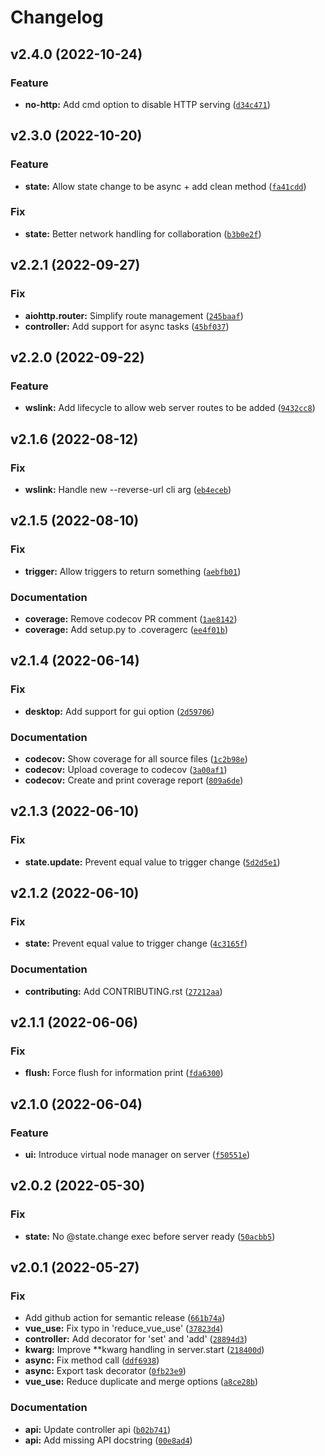 # Changelog

<!--next-version-placeholder-->

## v2.4.0 (2022-10-24)
### Feature
* **no-http:** Add cmd option to disable HTTP serving ([`d34c471`](https://github.com/Kitware/trame-server/commit/d34c4719faf6ff1dc5d223ee3adbc42fb6d17d7c))

## v2.3.0 (2022-10-20)
### Feature
* **state:** Allow state change to be async + add clean method ([`fa41cdd`](https://github.com/Kitware/trame-server/commit/fa41cdd8947319a0c685db9e5b835fca68175295))

### Fix
* **state:** Better network handling for collaboration ([`b3b0e2f`](https://github.com/Kitware/trame-server/commit/b3b0e2fd3ef324f9512473993aff19f867c8cd61))

## v2.2.1 (2022-09-27)
### Fix
* **aiohttp.router:** Simplify route management ([`245baaf`](https://github.com/Kitware/trame-server/commit/245baaf682ff27ed46df0ace473c6b8adcefe916))
* **controller:** Add support for async tasks ([`45bf037`](https://github.com/Kitware/trame-server/commit/45bf037889e684044eb1431922b8f40f9621bd67))

## v2.2.0 (2022-09-22)
### Feature
* **wslink:** Add lifecycle to allow web server routes to be added ([`9432cc8`](https://github.com/Kitware/trame-server/commit/9432cc855adc7430dc337c4efcd756c356304840))

## v2.1.6 (2022-08-12)
### Fix
* **wslink:** Handle new --reverse-url cli arg ([`eb4eceb`](https://github.com/Kitware/trame-server/commit/eb4ecebab1c6e87fad501d74afad93a63852e005))

## v2.1.5 (2022-08-10)
### Fix
* **trigger:** Allow triggers to return something ([`aebfb01`](https://github.com/Kitware/trame-server/commit/aebfb017889d7fc40690925cf457959896fa097a))

### Documentation
* **coverage:** Remove codecov PR comment ([`1ae8142`](https://github.com/Kitware/trame-server/commit/1ae81424e2af6fd7b5044da65d66777dddc07a42))
* **coverage:** Add setup.py to .coveragerc ([`ee4f01b`](https://github.com/Kitware/trame-server/commit/ee4f01b87e7e09c5641f0a0acf027d304b3cef8b))

## v2.1.4 (2022-06-14)
### Fix
* **desktop:** Add support for gui option ([`2d59706`](https://github.com/Kitware/trame-server/commit/2d59706b5bb209ccc181bffaf3c22065060a27fa))

### Documentation
* **codecov:** Show coverage for all source files ([`1c2b98e`](https://github.com/Kitware/trame-server/commit/1c2b98eae2a62860ed37adf3065fe42f5d48d218))
* **codecov:** Upload coverage to codecov ([`3a00af1`](https://github.com/Kitware/trame-server/commit/3a00af1cae74858d57e4bb5a7d961ab838ba5aba))
* **codecov:** Create and print coverage report ([`809a6de`](https://github.com/Kitware/trame-server/commit/809a6def95df2ead4d5172fa863b684851384898))

## v2.1.3 (2022-06-10)
### Fix
* **state.update:** Prevent equal value to trigger change ([`5d2d5e1`](https://github.com/Kitware/trame-server/commit/5d2d5e1563238d995a34b521f85a3fcba716e950))

## v2.1.2 (2022-06-10)
### Fix
* **state:** Prevent equal value to trigger change ([`4c3165f`](https://github.com/Kitware/trame-server/commit/4c3165f9232d481f085845ed49c0b1c5109c1b81))

### Documentation
* **contributing:** Add CONTRIBUTING.rst ([`27212aa`](https://github.com/Kitware/trame-server/commit/27212aaea6a16843711a37337e4fdc439db5c4bb))

## v2.1.1 (2022-06-06)
### Fix
* **flush:** Force flush for information print ([`fda6300`](https://github.com/Kitware/trame-server/commit/fda6300d42fa83d1350e8fb75412ec1314b03ba5))

## v2.1.0 (2022-06-04)
### Feature
* **ui:** Introduce virtual node manager on server ([`f50551e`](https://github.com/Kitware/trame-server/commit/f50551ee1729204f208bc46f9200f4ad78d1197e))

## v2.0.2 (2022-05-30)
### Fix
* **state:** No @state.change exec before server ready ([`50acbb5`](https://github.com/Kitware/trame-server/commit/50acbb5cdd867c981ea2b3d62948737c4ee4317c))

## v2.0.1 (2022-05-27)
### Fix
* Add github action for semantic release ([`661b74a`](https://github.com/Kitware/trame-server/commit/661b74a658dabf8ed1c837c6a5e4ab53f368210a))
* **vue_use:** Fix typo in 'reduce_vue_use' ([`37823d4`](https://github.com/Kitware/trame-server/commit/37823d4a361f01ca286a5090dbde984a5481c842))
* **controller:** Add decorator for 'set' and 'add' ([`28894d3`](https://github.com/Kitware/trame-server/commit/28894d3a6a52e85b63d744181d19d66ab8020819))
* **kwarg:** Improve **kwarg handling in server.start ([`218400d`](https://github.com/Kitware/trame-server/commit/218400d8737e8d92cd601ec07ca3a9d14b451702))
* **async:** Fix method call ([`ddf6938`](https://github.com/Kitware/trame-server/commit/ddf693883f986ae52b57ef0351479df99f2ed4a2))
* **async:** Export task decorator ([`0fb23e9`](https://github.com/Kitware/trame-server/commit/0fb23e990985ccaa2761b5b8f4342ea44a476e26))
* **vue_use:** Reduce duplicate and merge options ([`a8ce28b`](https://github.com/Kitware/trame-server/commit/a8ce28b56090f00c5eddd4c9f8390b63dff6f09a))

### Documentation
* **api:** Update controller api ([`b02b741`](https://github.com/Kitware/trame-server/commit/b02b741d5dd042a384124094625a5695ee0c3a42))
* **api:** Add missing API docstring ([`00e8ad4`](https://github.com/Kitware/trame-server/commit/00e8ad41c1b2c003add6a3229cafbbc5ad2930dc))
